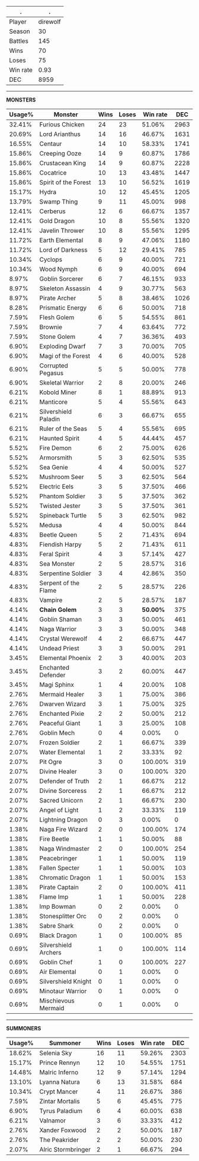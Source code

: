 .|.
|-|-
Player|direwolf
Season|30
Battles|145
Wins|70
Loses|75
Win rate|0.93
DEC|8959

---
**MONSTERS**

Usage%|Monster|Wins|Loses|Win rate|DEC|
-|-|-|-|-|-|
32.41%|Furious Chicken|24|23|51.06%|2963|
20.69%|Lord Arianthus|14|16|46.67%|1631|
16.55%|Centaur|14|10|58.33%|1741|
15.86%|Creeping Ooze|14|9|60.87%|1786|
15.86%|Crustacean King|14|9|60.87%|2228|
15.86%|Cocatrice|10|13|43.48%|1447|
15.86%|Spirit of the Forest|13|10|56.52%|1619|
15.17%|Hydra|10|12|45.45%|1205|
13.79%|Swamp Thing|9|11|45.00%|998|
12.41%|Cerberus|12|6|66.67%|1357|
12.41%|Gold Dragon|10|8|55.56%|1320|
12.41%|Javelin Thrower|10|8|55.56%|1295|
11.72%|Earth Elemental|8|9|47.06%|1180|
11.72%|Lord of Darkness|5|12|29.41%|785|
10.34%|Cyclops|6|9|40.00%|721|
10.34%|Wood Nymph|6|9|40.00%|694|
8.97%|Goblin Sorcerer|6|7|46.15%|933|
8.97%|Skeleton Assassin|4|9|30.77%|563|
8.97%|Pirate Archer|5|8|38.46%|1026|
8.28%|Prismatic Energy|6|6|50.00%|718|
7.59%|Flesh Golem|6|5|54.55%|861|
7.59%|Brownie|7|4|63.64%|772|
7.59%|Stone Golem|4|7|36.36%|493|
6.90%|Exploding Dwarf|7|3|70.00%|705|
6.90%|Magi of the Forest|4|6|40.00%|528|
6.90%|Corrupted Pegasus|5|5|50.00%|778|
6.90%|Skeletal Warrior|2|8|20.00%|246|
6.21%|Kobold Miner|8|1|88.89%|913|
6.21%|Manticore|5|4|55.56%|643|
6.21%|Silvershield Paladin|6|3|66.67%|655|
6.21%|Ruler of the Seas|5|4|55.56%|695|
6.21%|Haunted Spirit|4|5|44.44%|457|
5.52%|Fire Demon|6|2|75.00%|626|
5.52%|Armorsmith|5|3|62.50%|535|
5.52%|Sea Genie|4|4|50.00%|527|
5.52%|Mushroom Seer|5|3|62.50%|564|
5.52%|Electric Eels|3|5|37.50%|466|
5.52%|Phantom Soldier|3|5|37.50%|362|
5.52%|Twisted Jester|3|5|37.50%|361|
5.52%|Spineback Turtle|5|3|62.50%|982|
5.52%|Medusa|4|4|50.00%|844|
4.83%|Beetle Queen|5|2|71.43%|694|
4.83%|Fiendish Harpy|5|2|71.43%|611|
4.83%|Feral Spirit|4|3|57.14%|427|
4.83%|Sea Monster|2|5|28.57%|316|
4.83%|Serpentine Soldier|3|4|42.86%|350|
4.83%|Serpent of the Flame|2|5|28.57%|226|
4.83%|Vampire|2|5|28.57%|187|
4.14%|**Chain Golem**|3|3|**50.00%**|375|
4.14%|Goblin Shaman|3|3|50.00%|461|
4.14%|Naga Warrior|3|3|50.00%|348|
4.14%|Crystal Werewolf|4|2|66.67%|447|
4.14%|Undead Priest|3|3|50.00%|291|
3.45%|Elemental Phoenix|2|3|40.00%|203|
3.45%|Enchanted Defender|3|2|60.00%|447|
3.45%|Magi Sphinx|1|4|20.00%|108|
2.76%|Mermaid Healer|3|1|75.00%|386|
2.76%|Dwarven Wizard|3|1|75.00%|325|
2.76%|Enchanted Pixie|2|2|50.00%|212|
2.76%|Peaceful Giant|1|3|25.00%|108|
2.76%|Goblin Mech|0|4|0.00%|0|
2.07%|Frozen Soldier|2|1|66.67%|339|
2.07%|Water Elemental|1|2|33.33%|92|
2.07%|Pit Ogre|3|0|100.00%|319|
2.07%|Divine Healer|3|0|100.00%|320|
2.07%|Defender of Truth|2|1|66.67%|212|
2.07%|Divine Sorceress|2|1|66.67%|212|
2.07%|Sacred Unicorn|2|1|66.67%|230|
2.07%|Angel of Light|1|2|33.33%|119|
2.07%|Lightning Dragon|0|3|0.00%|0|
1.38%|Naga Fire Wizard|2|0|100.00%|174|
1.38%|Fire Beetle|1|1|50.00%|88|
1.38%|Naga Windmaster|2|0|100.00%|254|
1.38%|Peacebringer|1|1|50.00%|119|
1.38%|Fallen Specter|1|1|50.00%|103|
1.38%|Chromatic Dragon|1|1|50.00%|153|
1.38%|Pirate Captain|2|0|100.00%|411|
1.38%|Flame Imp|1|1|50.00%|228|
1.38%|Imp Bowman|0|2|0.00%|0|
1.38%|Stonesplitter Orc|0|2|0.00%|0|
1.38%|Sabre Shark|0|2|0.00%|0|
0.69%|Black Dragon|1|0|100.00%|85|
0.69%|Silvershield Archers|1|0|100.00%|114|
0.69%|Goblin Chef|1|0|100.00%|227|
0.69%|Air Elemental|0|1|0.00%|0|
0.69%|Silvershield Knight|0|1|0.00%|0|
0.69%|Minotaur Warrior|0|1|0.00%|0|
0.69%|Mischievous Mermaid|0|1|0.00%|0|

---
**SUMMONERS**

Usage%|Summoner|Wins|Loses|Win rate|DEC|
-|-|-|-|-|-|
18.62%|Selenia Sky|16|11|59.26%|2303|
15.17%|Prince Rennyn|12|10|54.55%|1751|
14.48%|Malric Inferno|12|9|57.14%|1294|
13.10%|Lyanna Natura|6|13|31.58%|684|
10.34%|Crypt Mancer|4|11|26.67%|386|
7.59%|Zintar Mortalis|5|6|45.45%|775|
6.90%|Tyrus Paladium|6|4|60.00%|638|
6.21%|Valnamor|3|6|33.33%|412|
2.76%|Xander Foxwood|2|2|50.00%|187|
2.76%|The Peakrider|2|2|50.00%|230|
2.07%|Alric Stormbringer|2|1|66.67%|294|
